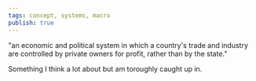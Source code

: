 ```yaml
---
tags: concept, systems, macro
publish: true
---
```

"an economic and political system in which a country's trade and industry are controlled by private owners for profit, rather than by the state."

Something I think a lot about but am toroughly caught up in.